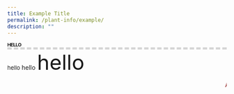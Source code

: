 ```yaml
---
title: Example Title
permalink: /plant-info/example/
description: ""
---
```


<style type="text/css">
	h1 {
	font-size: 11 ; 
	font-color: #d5d5d5 ;
	border-bottom: 5px dashed #d5d5d5;
	margin: 0;
	letter-spacing: -0.5pt;
	line-height: 110%;
	text-align: centre;
	text-transform: uppercase;
	} 
	</style>
	
<h1> hello </h1> 
	<font size="2pt">hello </font>
	hello
	<font size="8pt">hello</font>
	
<marquee><font color="maroon"> ATTENTION! PLEASE SAVE WATER! DRINK WATER AND WEAR HATS!</font></marquee>